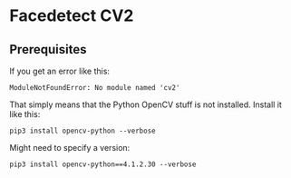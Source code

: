 # Facedetect CV2

## Prerequisites

If you get an error like this:

	ModuleNotFoundError: No module named 'cv2'

That simply means that the Python OpenCV stuff is not installed. Install it like this:

	pip3 install opencv-python --verbose

Might need to specify a version:

	pip3 install opencv-python==4.1.2.30 --verbose	
